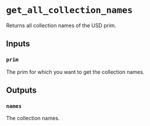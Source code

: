# `get_all_collection_names`

Returns all collection names of the USD prim.

## Inputs

### `prim`
The prim for which you want to get the collection names. 

## Outputs

### `names`
The collection names. 

